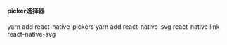 


#### picker选择器

yarn add react-native-pickers
yarn add react-native-svg
react-native link react-native-svg